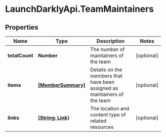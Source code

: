 # LaunchDarklyApi.TeamMaintainers

## Properties

Name | Type | Description | Notes
------------ | ------------- | ------------- | -------------
**totalCount** | **Number** | The number of maintainers of the team | [optional] 
**items** | [**[MemberSummary]**](MemberSummary.md) | Details on the members that have been assigned as maintainers of the team | [optional] 
**links** | [**{String: Link}**](Link.md) | The location and content type of related resources | [optional] 



